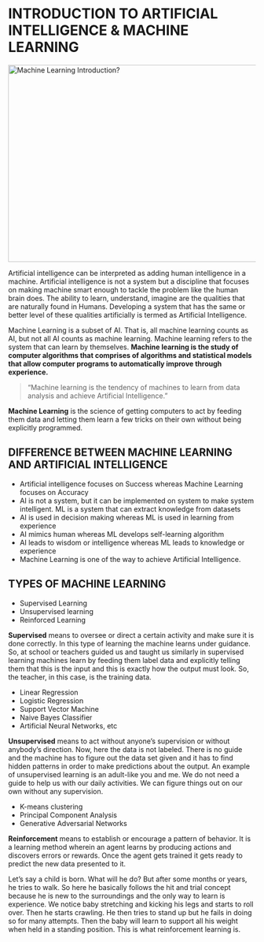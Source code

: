 # INTRODUCTION TO ARTIFICIAL INTELLIGENCE & MACHINE LEARNING
<img src="https://user-images.githubusercontent.com/40186859/177009258-135942dd-fc76-47f1-a56d-2c70b78f91a5.png" alt="Machine Learning Introduction?" width="800" height = "400">

Artificial intelligence can be interpreted as adding human intelligence in a machine. Artificial intelligence is not a system but a discipline that focuses on making machine smart enough to tackle the problem like the human brain does. The ability to learn, understand, imagine are the qualities that are naturally found in Humans. Developing a system that has the same or better level of these qualities artificially is termed as Artificial Intelligence.

Machine Learning is a subset of AI. That is, all machine learning counts as AI, but not all AI counts as machine learning. Machine learning refers to the system that can learn by themselves. **Machine learning is the study of computer algorithms that comprises of algorithms and statistical models that allow computer programs to automatically improve through experience.**

> “Machine learning is the tendency of machines to learn from data analysis and achieve Artificial Intelligence.”

**Machine Learning** is the science of getting computers to act by feeding them data and letting them learn a few tricks on their own without being explicitly programmed. 

## DIFFERENCE BETWEEN MACHINE LEARNING AND ARTIFICIAL INTELLIGENCE
* Artificial intelligence focuses on Success whereas Machine Learning focuses on Accuracy
* AI is not a system, but it can be implemented on system to make system intelligent. ML is a system that can extract knowledge from datasets
* AI is used in decision making whereas ML is used in learning from experience
* AI mimics human whereas ML develops self-learning algorithm
* AI leads to wisdom or intelligence whereas ML leads to knowledge or experience
* Machine Learning is one of the way to achieve Artificial Intelligence.

## TYPES OF MACHINE LEARNING
* Supervised Learning
* Unsupervised learning
* Reinforced Learning

**Supervised** means to oversee or direct a certain activity and make sure it is done correctly. In this type of learning the machine learns under guidance. So, at school or teachers guided us and taught us similarly in supervised learning machines learn by feeding them label data and explicitly telling them that this is the input and this is exactly how the output must look. So, the teacher, in this case, is the training data.
* Linear Regression
* Logistic Regression
* Support Vector Machine
* Naive Bayes Classifier
* Artificial Neural Networks, etc

**Unsupervised** means to act without anyone’s supervision or without anybody’s direction. Now, here the data is not labeled. There is no guide and the machine has to figure out the data set given and it has to find hidden patterns in order to make predictions about the output. An example of unsupervised learning is an adult-like you and me. We do not need a guide to help us with our daily activities. We can figure things out on our own without any supervision.
* K-means clustering
* Principal Component Analysis
* Generative Adversarial Networks

**Reinforcement** means to establish or encourage a pattern of behavior. It is a learning method wherein an agent learns by producing actions and discovers errors or rewards. Once the agent gets trained it gets ready to predict the new data presented to it.

Let’s say a child is born. What will he do? But after some months or years, he tries to walk. So here he basically follows the hit and trial concept because he is new to the surroundings and the only way to learn is experience. We notice baby stretching and kicking his legs and starts to roll over. Then he starts crawling.  He then tries to stand up but he fails in doing so for many attempts. Then the baby will learn to support all his weight when held in a standing position. This is what reinforcement learning is. 
